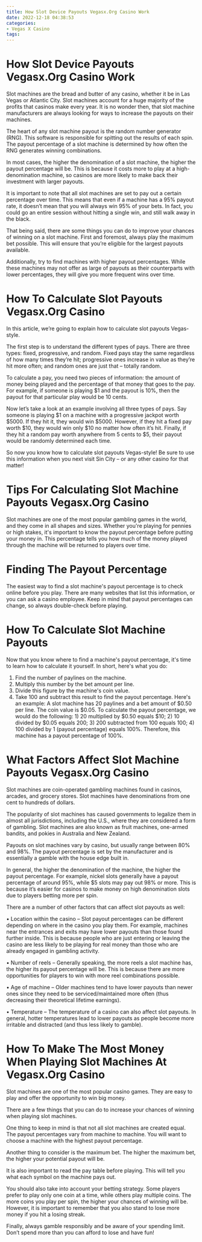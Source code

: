 ```yaml
---
title: How Slot Device Payouts Vegasx.Org Casino Work
date: 2022-12-18 04:38:53
categories:
- Vegas X Casino
tags:
---
```



#  How Slot Device Payouts Vegasx.Org Casino Work

Slot machines are the bread and butter of any casino, whether it be in Las Vegas or Atlantic City. Slot machines account for a huge majority of the profits that casinos make every year. It is no wonder then, that slot machine manufacturers are always looking for ways to increase the payouts on their machines.

The heart of any slot machine payout is the random number generator (RNG). This software is responsible for spitting out the results of each spin. The payout percentage of a slot machine is determined by how often the RNG generates winning combinations.

In most cases, the higher the denomination of a slot machine, the higher the payout percentage will be. This is because it costs more to play at a high-denomination machine, so casinos are more likely to make back their investment with larger payouts.

It is important to note that all slot machines are set to pay out a certain percentage over time. This means that even if a machine has a 95% payout rate, it doesn’t mean that you will always win 95% of your bets. In fact, you could go an entire session without hitting a single win, and still walk away in the black.

That being said, there are some things you can do to improve your chances of winning on a slot machine. First and foremost, always play the maximum bet possible. This will ensure that you’re eligible for the largest payouts available.

Additionally, try to find machines with higher payout percentages. While these machines may not offer as large of payouts as their counterparts with lower percentages, they will give you more frequent wins over time.

#  How To Calculate Slot Payouts Vegasx.Org Casino 

In this article, we’re going to explain how to calculate slot payouts Vegas-style.

The first step is to understand the different types of pays. There are three types: fixed, progressive, and random. Fixed pays stay the same regardless of how many times they’re hit; progressive ones increase in value as they’re hit more often; and random ones are just that – totally random.

To calculate a pay, you need two pieces of information: the amount of money being played and the percentage of that money that goes to the pay. For example, if someone is playing $1 and the payout is 10%, then the payout for that particular play would be 10 cents.

Now let’s take a look at an example involving all three types of pays. Say someone is playing $1 on a machine with a progressive jackpot worth $5000. If they hit it, they would win $5000. However, if they hit a fixed pay worth $10, they would win only $10 no matter how often it’s hit. Finally, if they hit a random pay worth anywhere from 5 cents to $5, their payout would be randomly determined each time.

So now you know how to calculate slot payouts Vegas-style! Be sure to use this information when you next visit Sin City – or any other casino for that matter!

#  Tips For Calculating Slot Machine Payouts Vegasx.Org Casino 

Slot machines are one of the most popular gambling games in the world, and they come in all shapes and sizes. Whether you're playing for pennies or high stakes, it's important to know the payout percentage before putting your money in. This percentage tells you how much of the money played through the machine will be returned to players over time.

# Finding The Payout Percentage 
The easiest way to find a slot machine's payout percentage is to check online before you play. There are many websites that list this information, or you can ask a casino employee. Keep in mind that payout percentages can change, so always double-check before playing.

# How To Calculate Slot Machine Payouts 
Now that you know where to find a machine's payout percentage, it's time to learn how to calculate it yourself. In short, here's what you do:
1) Find the number of paylines on the machine.
2) Multiply this number by the bet amount per line.
3) Divide this figure by the machine's coin value.
4) Take 100 and subtract this result to find the payout percentage.
Here's an example: A slot machine has 20 paylines and a bet amount of $0.50 per line. The coin value is $0.05. To calculate the payout percentage, we would do the following: 1) 20 multiplied by $0.50 equals $10; 2) 10 divided by $0.05 equals 200; 3) 200 subtracted from 100 equals 100; 4) 100 divided by 1 (payout percentage) equals 100%. Therefore, this machine has a payout percentage of 100%.

#  What Factors Affect Slot Machine Payouts Vegasx.Org Casino 

Slot machines are coin-operated gambling machines found in casinos, arcades, and grocery stores. Slot machines have denominations from one cent to hundreds of dollars.

The popularity of slot machines has caused governments to legalize them in almost all jurisdictions, including the U.S., where they are considered a form of gambling. Slot machines are also known as fruit machines, one-armed bandits, and pokies in Australia and New Zealand.

Payouts on slot machines vary by casino, but usually range between 80% and 98%. The payout percentage is set by the manufacturer and is essentially a gamble with the house edge built in. 

In general, the higher the denomination of the machine, the higher the payout percentage. For example, nickel slots generally have a payout percentage of around 95%, while $5 slots may pay out 98% or more. This is because it’s easier for casinos to make money on high denomination slots due to players betting more per spin. 

There are a number of other factors that can affect slot payouts as well: 

• Location within the casino – Slot payout percentages can be different depending on where in the casino you play them. For example, machines near the entrances and exits may have lower payouts than those found further inside. This is because people who are just entering or leaving the casino are less likely to be playing for real money than those who are already engaged in gambling activity. 

• Number of reels – Generally speaking, the more reels a slot machine has, the higher its payout percentage will be. This is because there are more opportunities for players to win with more reel combinations possible. 

• Age of machine – Older machines tend to have lower payouts than newer ones since they need to be serviced/maintained more often (thus decreasing their theoretical lifetime earnings). 

• Temperature – The temperature of a casino can also affect slot payouts. In general, hotter temperatures lead to lower payouts as people become more irritable and distracted (and thus less likely to gamble).

#  How To Make The Most Money When Playing Slot Machines At Vegasx.Org Casino

Slot machines are one of the most popular casino games. They are easy to play and offer the opportunity to win big money.

There are a few things that you can do to increase your chances of winning when playing slot machines.

One thing to keep in mind is that not all slot machines are created equal. The payout percentages vary from machine to machine. You will want to choose a machine with the highest payout percentage.

Another thing to consider is the maximum bet. The higher the maximum bet, the higher your potential payout will be.

It is also important to read the pay table before playing. This will tell you what each symbol on the machine pays out.

You should also take into account your betting strategy. Some players prefer to play only one coin at a time, while others play multiple coins. The more coins you play per spin, the higher your chances of winning will be. However, it is important to remember that you also stand to lose more money if you hit a losing streak.

Finally, always gamble responsibly and be aware of your spending limit. Don’t spend more than you can afford to lose and have fun!